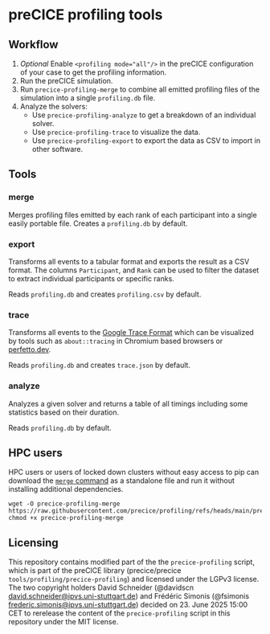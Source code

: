 # preCICE profiling tools

## Workflow

1. _Optional_ Enable `<profiling mode="all"/>` in the preCICE configuration of your case to get the profiling information.
2. Run the preCICE simulation.
3. Run `precice-profiling-merge` to combine all emitted profiling files of the simulation into a single `profiling.db` file.
4. Analyze the solvers:
    * Use `precice-profiling-analyze` to get a breakdown of an individual solver.
    * Use `precice-profiling-trace` to visualize the data.
    * Use `precice-profiling-export` to export the data as CSV to import in other software.


## Tools

### merge

Merges profiling files emitted by each rank of each participant into a single easily portable file.
Creates a `profiling.db` by default.

### export

Transforms all events to a tabular format and exports the result as a CSV format.
The columns `Participant`, and `Rank` can be used to filter the dataset to extract individual participants or specific ranks.

Reads `profiling.db` and creates `profiling.csv` by default.

### trace

Transforms all events to the [Google Trace Format](https://docs.google.com/document/d/1CvAClvFfyA5R-PhYUmn5OOQtYMH4h6I0nSsKchNAySU) which can be visualized by tools such as `about::tracing` in Chromium based browsers or [perfetto.dev](https://ui.perfetto.dev/).

Reads `profiling.db` and creates `trace.json` by default.

### analyze

Analyzes a given solver and returns a table of all timings including some statistics based on their duration.

Reads `profiling.db` by default.

## HPC users

HPC users or users of locked down clusters without easy access to pip can download the [`merge` command](https://raw.githubusercontent.com/precice/profiling/refs/heads/main/preciceprofiling/merge.py) as a standalone file and run it without installing additional dependencies.

```console
wget -O precice-profiling-merge https://raw.githubusercontent.com/precice/profiling/refs/heads/main/preciceprofiling/merge.py
chmod +x precice-profiling-merge
```

## Licensing

This repository contains modified part of the the `precice-profiling` script, which is part of the preCICE library (precice/precice `tools/profiling/precice-profiling`) and licensed under the LGPv3 license.
The two copyright holders David Schneider (@davidscn david.schneider@ipvs.uni-stuttgart.de) and Frédéric Simonis (@fsimonis frederic.simonis@ipvs.uni-stuttgart.de) decided on 23. June 2025 15:00 CET to rerelease the content of the `precice-profiling` script in this repository under the MIT license.
